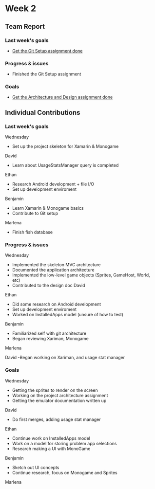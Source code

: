 # Week 2 #
## Team Report ##
### Last week's goals ###
- [Get the Git Setup assignment done](https://homes.cs.washington.edu/~rjust/courses/2021Spring/CSE403/project/project03.html)

### Progress & issues ###
- Finished the Git Setup assignment

### Goals ###
- [Get the Architecture and Design assignment done](https://homes.cs.washington.edu/~rjust/courses/2021Spring/CSE403/project/project04.html)

## Individual Contributions
### Last week's goals ###
Wednesday
- Set up the project skeleton for Xamarin & Monogame

David
- Learn about UsageStatsManager query is completed

Ethan
- Research Android development + file I/O
- Set up development enviroment

Benjamin
- Learn Xamarin & Monogame basics
- Contribute to Git setup

Marlena
- Finish fish database

### Progress & issues ###
Wednesday
- Implemented the skeleton MVC architecture
- Documented the application architecture
- Implemented the low-level game objects (Sprites, GameHost, World, etc)
- Contributed to the design doc
David

Ethan
- Did some research on Android development
- Set up development enviroment
- Worked on InstalledApps model (unsure of how to test)

Benjamin
- Familiarized self with git architecture
- Began reviewing Xariman, Monogame

Marlena

David
-Began working on Xariman, and usage stat manager

### Goals ###
Wednesday
- Getting the sprites to render on the screen
- Working on the project architecture assignment
- Getting the emulator documentation written up

David
- Do first merges, adding usage stat manager

Ethan
- Continue work on InstalledApps model
- Work on a model for storing problem app selections
- Research making a UI with MonoGame

Benjamin
- Sketch out UI concepts
- Continue research, focus on Monogame and Sprites

Marlena

